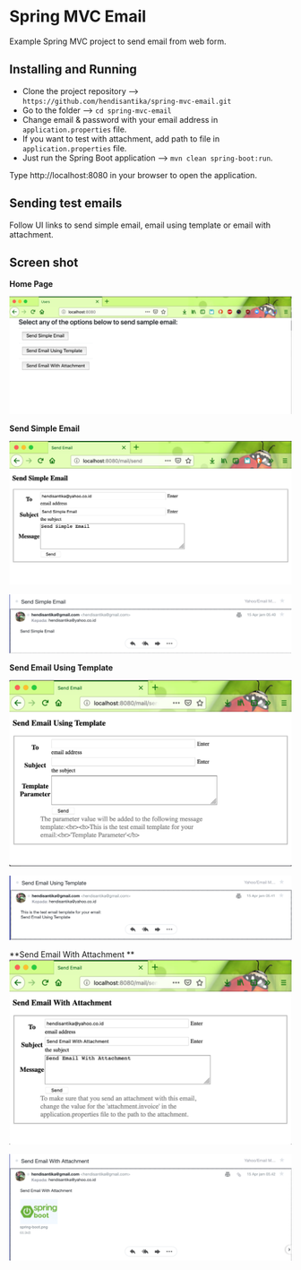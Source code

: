 # Spring MVC Email

Example Spring MVC project to send email from web form.

## Installing and Running

* Clone the project repository --> `https://github.com/hendisantika/spring-mvc-email.git`
* Go to the folder --> `cd spring-mvc-email`
* Change email & password with your email address in `application.properties` file.
* If you want to test with attachment, add path to file in `application.properties` file.
* Just run the Spring Boot application --> `mvn clean spring-boot:run`.

Type http://localhost:8080 in your browser to open the application.

## Sending test emails

Follow UI links to send simple email, email using template or email with attachment.

## Screen shot

**Home Page**

![Home Page](img/home.png "Home Page")

**Send Simple Email**

![Send Simple Email](img/simple.png "Send Simple Email")

![Receive Simple Email](img/simple2.png "Receive Simple Email")

**Send Email Using Template**

![Send Email Using Template](img/template.png "Send Email Using Template")

![Receive Email Using Template](img/template2.png "Receive Email Using Template")

**Send Email With Attachment
**
![Send Email With Attachment](img/attachment.png "Send Email With Attachment")

![Receive Email With Attachment](img/attachment2.png "Receive Email With Attachment")